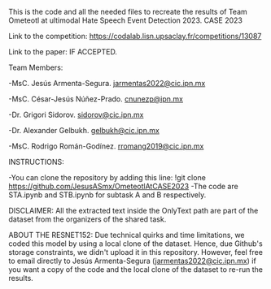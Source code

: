 This is the code and all the needed files to recreate the results of Team Ometeotl at ultimodal Hate Speech Event Detection 2023. CASE 2023

Link to the competition: https://codalab.lisn.upsaclay.fr/competitions/13087

Link to the paper: IF ACCEPTED.


Team Members:

-MsC. Jesús Armenta-Segura.
jarmentas2022@cic.ipn.mx

-MsC. César-Jesús Núñez-Prado.
cnunezp@ipn.mx

-Dr. Grigori Sidorov.
sidorov@cic.ipn.mx

-Dr. Alexander Gelbukh.
gelbukh@cic.ipn.mx

-MsC. Rodrigo Román-Godínez.
rromang2019@cic.ipn.mx

INSTRUCTIONS:

-You can clone the repository by adding this line: !git clone https://github.com/JesusASmx/OmeteotlAtCASE2023
-The code are STA.ipynb and STB.ipynb for subtask A and B respectively.

DISCLAIMER: All the extracted text inside the OnlyText path are part of the dataset from the organizers of the shared task.

ABOUT THE RESNET152:
Due technical quirks and time limitations, we coded this model by using a local clone of the dataset. Hence, due Github's storage constraints, we didn't upload it in this repository. 
However, feel free to email directly to Jesús Armenta-Segura (jarmentas2022@cic.ipn.mx) if you want a copy of the code and the local clone of the dataset to re-run the results.
